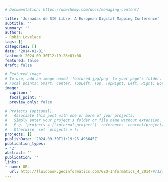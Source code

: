 ```yaml
---
# Documentation: https://wowchemy.com/docs/managing-content/

title: 'Jornadas de SIG Libre: A European Digital Mapping Conference'
subtitle: ''
summary: ''
authors:
- Robin Lovelace
tags: []
categories: []
date: '2014-01-01'
lastmod: 2024-09-30T12:19:26+01:00
featured: false
draft: false

# Featured image
# To use, add an image named `featured.jpg/png` to your page's folder.
# Focal points: Smart, Center, TopLeft, Top, TopRight, Left, Right, BottomLeft, Bottom, BottomRight.
image:
  caption: ''
  focal_point: ''
  preview_only: false

# Projects (optional).
#   Associate this post with one or more of your projects.
#   Simply enter your project's folder or file name without extension.
#   E.g. `projects = ["internal-project"]` references `content/project/deep-learning/index.md`.
#   Otherwise, set `projects = []`.
projects: []
publishDate: '2024-09-30T11:19:26.493645Z'
publication_types:
- '2'
abstract: ''
publication: ''
links:
- name: URL
  url: http://fluidbook.geoinformatics.com/GEO-Informatics_4_2014/#/12/
---
```

